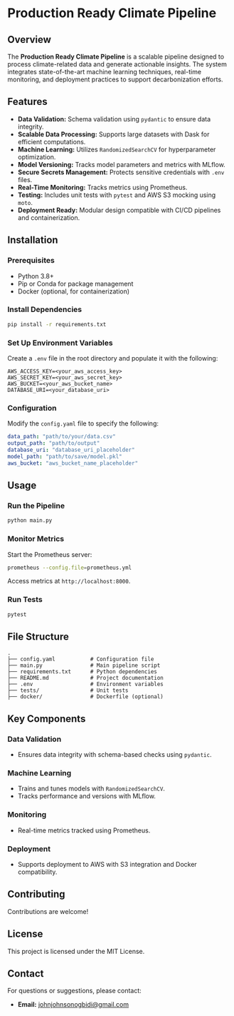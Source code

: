 
# Production Ready Climate Pipeline

## Overview
The **Production Ready Climate Pipeline** is a scalable pipeline designed to process climate-related data and generate actionable insights. The system integrates state-of-the-art machine learning techniques, real-time monitoring, and deployment practices to support decarbonization efforts.

## Features
- **Data Validation:** Schema validation using `pydantic` to ensure data integrity.
- **Scalable Data Processing:** Supports large datasets with Dask for efficient computations.
- **Machine Learning:** Utilizes `RandomizedSearchCV` for hyperparameter optimization.
- **Model Versioning:** Tracks model parameters and metrics with MLflow.
- **Secure Secrets Management:** Protects sensitive credentials with `.env` files.
- **Real-Time Monitoring:** Tracks metrics using Prometheus.
- **Testing:** Includes unit tests with `pytest` and AWS S3 mocking using `moto`.
- **Deployment Ready:** Modular design compatible with CI/CD pipelines and containerization.

## Installation
### Prerequisites
- Python 3.8+
- Pip or Conda for package management
- Docker (optional, for containerization)

### Install Dependencies
```bash
pip install -r requirements.txt
```

### Set Up Environment Variables
Create a `.env` file in the root directory and populate it with the following:
```env
AWS_ACCESS_KEY=<your_aws_access_key>
AWS_SECRET_KEY=<your_aws_secret_key>
AWS_BUCKET=<your_aws_bucket_name>
DATABASE_URI=<your_database_uri>
```

### Configuration
Modify the `config.yaml` file to specify the following:
```yaml
data_path: "path/to/your/data.csv"
output_path: "path/to/output"
database_uri: "database_uri_placeholder"
model_path: "path/to/save/model.pkl"
aws_bucket: "aws_bucket_name_placeholder"
```

## Usage
### Run the Pipeline
```bash
python main.py
```

### Monitor Metrics
Start the Prometheus server:
```bash
prometheus --config.file=prometheus.yml
```
Access metrics at `http://localhost:8000`.

### Run Tests
```bash
pytest
```

## File Structure
```
.
├── config.yaml           # Configuration file
├── main.py               # Main pipeline script
├── requirements.txt      # Python dependencies
├── README.md             # Project documentation
├── .env                  # Environment variables
├── tests/                # Unit tests
├── docker/               # Dockerfile (optional)
```

## Key Components
### Data Validation
- Ensures data integrity with schema-based checks using `pydantic`.

### Machine Learning
- Trains and tunes models with `RandomizedSearchCV`.
- Tracks performance and versions with MLflow.

### Monitoring
- Real-time metrics tracked using Prometheus.

### Deployment
- Supports deployment to AWS with S3 integration and Docker compatibility.

## Contributing
Contributions are welcome! 

## License
This project is licensed under the MIT License. 

## Contact
For questions or suggestions, please contact:
- **Email:** johnjohnsonogbidi@gmail.com

